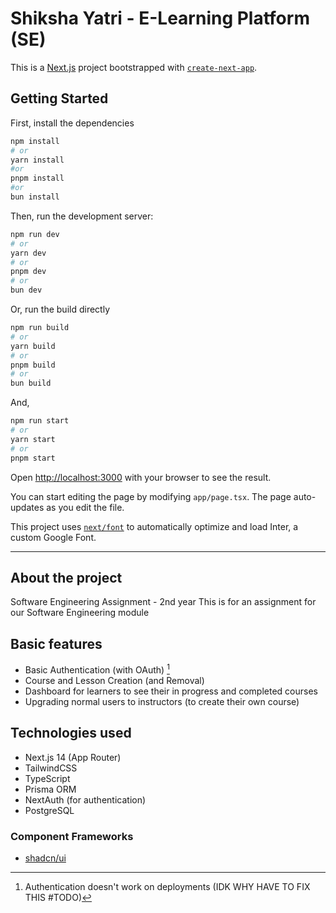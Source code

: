 # Shiksha Yatri - E-Learning Platform (SE)

This is a [Next.js](https://nextjs.org/) project bootstrapped with [`create-next-app`](https://github.com/vercel/next.js/tree/canary/packages/create-next-app).

## Getting Started

First, install the dependencies

```bash
npm install
# or
yarn install
#or
pnpm install
#or
bun install
```

Then, run the development server:

```bash
npm run dev
# or
yarn dev
# or
pnpm dev
# or
bun dev
```

Or, run the build directly

```bash
npm run build
# or
yarn build
# or
pnpm build
# or
bun build
```

And,
```bash
npm run start
# or
yarn start
# or
pnpm start
```

Open [http://localhost:3000](http://localhost:3000) with your browser to see the result.

You can start editing the page by modifying `app/page.tsx`. The page auto-updates as you edit the file.

This project uses [`next/font`](https://nextjs.org/docs/basic-features/font-optimization) to automatically optimize and load Inter, a custom Google Font.

---

## About the project

Software Engineering Assignment - 2nd year
This is for an assignment for our Software Engineering module

## Basic features

- Basic Authentication (with OAuth) [^1]
- Course and Lesson Creation (and Removal)
- Dashboard for learners to see their in progress and completed courses
- Upgrading normal users to instructors (to create their own course)

[^1]: Authentication doesn't work on deployments (IDK WHY HAVE TO FIX THIS #TODO)

## Technologies used

- Next.js 14 (App Router)
- TailwindCSS
- TypeScript
- Prisma ORM
- NextAuth (for authentication)
- PostgreSQL

### Component Frameworks

- [shadcn/ui](https://ui.shadcn.com/)
